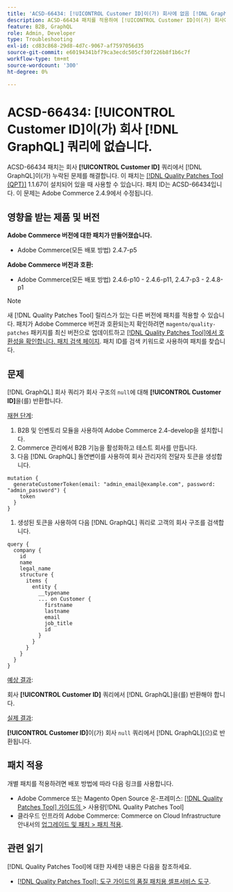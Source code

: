 ```yaml
---
title: 'ACSD-66434: [!UICONTROL Customer ID]이(가) 회사에 없음 [!DNL GraphQL] 쿼리'
description: ACSD-66434 패치를 적용하여 [!UICONTROL Customer ID]이(가) 회사에서 누락되는 Adobe Commerce 문제 [!DNL GraphQL] 를 해결합니다.
feature: B2B, GraphQL
role: Admin, Developer
type: Troubleshooting
exl-id: cd83c868-29d8-4d7c-9067-af7597056d35
source-git-commit: e60194341bf79ca3ecdc505cf30f226b8f1b6c7f
workflow-type: tm+mt
source-wordcount: '300'
ht-degree: 0%

---
```


# ACSD-66434: [!UICONTROL Customer ID]이(가) 회사 [!DNL GraphQL] 쿼리에 없습니다.

ACSD-66434 패치는 회사 **[!UICONTROL Customer ID]** 쿼리에서 [!DNL GraphQL]이(가) 누락된 문제를 해결합니다. 이 패치는 [[!DNL Quality Patches Tool (QPT)]](/help/tools/quality-patches-tool/quality-patches-tool-to-self-serve-quality-patches.md) 1.1.67이 설치되어 있을 때 사용할 수 있습니다. 패치 ID는 ACSD-66434입니다. 이 문제는 Adobe Commerce 2.4.9에서 수정됩니다.

## 영향을 받는 제품 및 버전

**Adobe Commerce 버전에 대한 패치가 만들어졌습니다.**

* Adobe Commerce(모든 배포 방법) 2.4.7-p5

**Adobe Commerce 버전과 호환:**

* Adobe Commerce(모든 배포 방법) 2.4.6-p10 - 2.4.6-p11, 2.4.7-p3 - 2.4.8-p1

>[!NOTE]
>
>새 [!DNL Quality Patches Tool] 릴리스가 있는 다른 버전에 패치를 적용할 수 있습니다. 패치가 Adobe Commerce 버전과 호환되는지 확인하려면 `magento/quality-patches` 패키지를 최신 버전으로 업데이트하고 [[!DNL Quality Patches Tool]에서 호환성을 확인합니다. 패치 검색 페이지](https://experienceleague.adobe.com/tools/commerce-quality-patches/index.html?lang=ko). 패치 ID를 검색 키워드로 사용하여 패치를 찾습니다.

## 문제

[!DNL GraphQL] 회사 쿼리가 회사 구조의 `null`에 대해 **[!UICONTROL Customer ID]**&#x200B;을(를) 반환합니다.

<u>재현 단계</u>:

1. B2B 및 인벤토리 모듈을 사용하여 Adobe Commerce 2.4-develop을 설치합니다.
1. Commerce 관리에서 B2B 기능을 활성화하고 테스트 회사를 만듭니다.
1. 다음 [!DNL GraphQL] 돌연변이를 사용하여 회사 관리자의 전달자 토큰을 생성합니다.

```
mutation {
  generateCustomerToken(email: "admin_email@example.com", password: "admin_password") {
    token
  }
}
```

1. 생성된 토큰을 사용하여 다음 [!DNL GraphQL] 쿼리로 고객의 회사 구조를 검색합니다.

```
query {
  company {
    id
    name
    legal_name
    structure {
      items {
        entity {
          __typename
          ... on Customer {
            firstname
            lastname
            email
            job_title
            id
          }
        }
      }
    }
  }
}
```

<u>예상 결과</u>:

회사 **[!UICONTROL Customer ID]** 쿼리에서 [!DNL GraphQL]을(를) 반환해야 합니다.

<u>실제 결과</u>:

**[!UICONTROL Customer ID]**&#x200B;이(가) 회사 `null` 쿼리에서 [!DNL GraphQL]&#x200B;(으)로 반환됩니다.

## 패치 적용

개별 패치를 적용하려면 배포 방법에 따라 다음 링크를 사용합니다.

* Adobe Commerce 또는 Magento Open Source 온-프레미스: [[!DNL Quality Patches Tool]  가이드의 ](/help/tools/quality-patches-tool/usage.md)> 사용량[!DNL Quality Patches Tool]
* 클라우드 인프라의 Adobe Commerce: Commerce on Cloud Infrastructure 안내서의 [업그레이드 및 패치 > 패치 적용](https://experienceleague.adobe.com/docs/commerce-cloud-service/user-guide/develop/upgrade/apply-patches.html?lang=ko).

## 관련 읽기

[!DNL Quality Patches Tool]에 대한 자세한 내용은 다음을 참조하세요.

* [[!DNL Quality Patches Tool]: 도구 가이드의 품질 패치용 셀프서비스 도구](/help/tools/quality-patches-tool/quality-patches-tool-to-self-serve-quality-patches.md).
